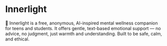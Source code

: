# Innerlight
🌙 Innerlight is a free, anonymous, AI-inspired mental wellness companion for teens and students. It offers gentle, text-based emotional support — no advice, no judgment, just warmth and understanding. Built to be safe, calm, and ethical.
